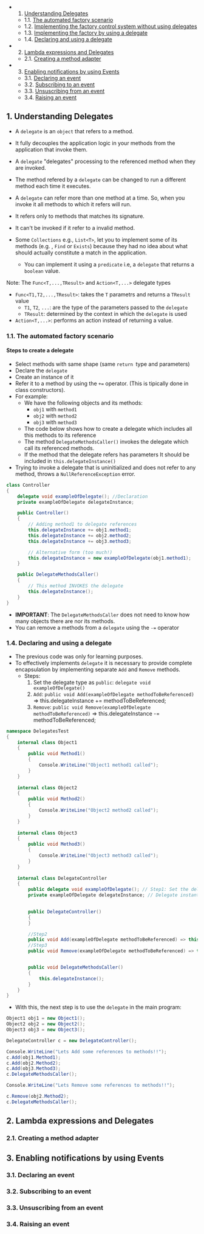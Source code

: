 <!-- vscode-markdown-toc -->
* 1. [Understanding Delegates](#UnderstandingDelegates)
	* 1.1. [The automated factory scenario](#Theautomatedfactoryscenario)
	* 1.2. [Implementing the factory control system without using delegates](#Implementingthefactorycontrolsystemwithoutusingdelegates)
	* 1.3. [Implementing the factory by using a delegate](#Implementingthefactorybyusingadelegate)
	* 1.4. [Declaring and using a delegate](#Declaringandusingadelegate)
* 2. [Lambda expressions and Delegates](#LambdaexpressionsandDelegates)
	* 2.1. [Creating a method adapter](#Creatingamethodadapter)
* 3. [Enabling notifications by using Events](#EnablingnotificationsbyusingEvents)
	* 3.1. [Declaring an event](#Declaringanevent)
	* 3.2. [Subscribing to an event](#Subscribingtoanevent)
	* 3.3. [Unsuscribing from an event](#Unsuscribingfromanevent)
	* 3.4. [Raising an event](#Raisinganevent)

<!-- vscode-markdown-toc-config
	numbering=true
	autoSave=true
	/vscode-markdown-toc-config -->
<!-- /vscode-markdown-toc -->

##  1. <a name='UnderstandingDelegates'></a>Understanding Delegates

- A `delegate` is an `object` that refers to a method.
- It fully decouples the application logic in your methods from the application that invoke them.
- A `delegate` "delegates" processing to the referenced method when they are invoked.
- The method refered by a `delegate` can be changed to run a different method each time it executes.
- A `delegate` can refer more than one method at a time. So, when you invoke it all methods to which it refers will run.
- It refers only to methods that matches its signature.
- It can't be invoked if it refer to a invalid method.

- Some `Collections` e.g., `List<T>`, let you to implement some of its methods (e.g. , `Find` or `Exists`) because they had no idea about what should actually constitute a match in the application.
  - You can implement it using a `predicate` i.e, a `delegate` that returns a `boolean` value. 

Note: The `Func<T,...,TResult>` and `Action<T,...>` delegate types
- `Func<T1,T2,...,TResult>`: takes the `T` parametrs and returns a `TResult` value
  - `T1`, `T2`, `...`: are the type of the parameters passed to the `delegate`
  - `TResult`: determined by the context in which the `delegate`  is used
- `Action<T,...>`: performs an action instead of returning a value.

###  1.1. <a name='Theautomatedfactoryscenario'></a>The automated factory scenario

#### Steps to create a delegate
- Select methods with same shape (same `return `type and parameters)
- Declare the `delegate`
- Create an instance of it
- Refer it to a method by using the `+=` operator. (This is tipically done in class constructors).
- For example:
  - We have the following objects and its methods:
    - `obj1` with `method1`
    - `obj2` with `method2`
    - `obj3` with `method3`
  - The code below shows how to create a delegate which includes all this methods to its reference
  - The method `DelegateMethodsCaller()` invokes the delegate which call its referenced methods.
  - If the method that the delegate refers has parameters It should be included in `this.delegateInstance()`
- Trying to invoke a delegate that is uninitialized and does not refer to any method, throws a `NullReferenceException` error.
  
``` cs 
class Controller
{
	delegate void exampleOfDelegate(); //Declaration
	private exampleOfDelegate delegateInstance;

	public Controller()
	{
		// Adding method1 to delegate references
		this.delegateInstance += obj1.method1;
		this.delegateInstance += obj2.method2;
		this.delegateInstance += obj3.method3;

		// Alternative form (too much!)
		this.delegateInstance = new exampleOfDelegate(obj1.method1);
	}

	public DelegateMethodsCaller()
	{
		// This method INVOKES the delegate
		this.delegateInstance();
	}
}
```
- **IMPORTANT**: The `DelegateMethodsCaller` does not need to know how many objects there are nor its methods.
- You can remove a methods from a `delegate` using the `-=` operator

###  1.4. <a name='Declaringandusingadelegate'></a>Declaring and using a delegate
- The previous code was only for learning purposes.
- To effectively implements `delegate` it is necessary to provide complete encapsulation by implementing separate `Add` and `Remove` methods.
  - Steps:
    1. Set the delegate type as `public`: `delegate void exampleOfDelegate()`
    2. `Add`: `public void Add(exampleOfDelegate methodToBeReferenced)` => this.delegateInstance += methodToBeReferenced;
    3. `Remove`: `public void Remove(exampleOfDelegate methodToBeReferenced)` => this.delegateInstance -= methodToBeReferenced;

``` cs
namespace DelegatesTest
{
    internal class Object1
    {
        public void Method1() 
        {
            Console.WriteLine("Object1 method1 called");
        }
    }
	
	internal class Object2
    {
        public void Method2()
        {
            Console.WriteLine("Object2 method2 called");
        }
    }
	
	internal class Object3
    {
        public void Method3()
        {
            Console.WriteLine("Object3 method3 called");
        }
    }
	
	internal class DelegateController
    {
        public delegate void exampleOfDelegate(); // Step1: Set the delegate type as `public`
        private exampleOfDelegate delegateInstance; // Delegate instantiation

        
        public DelegateController()
        {            
        }

		//Step2
		public void Add(exampleOfDelegate methodToBeReferenced) => this.delegateInstance += methodToBeReferenced;
		//Step3
		public void Remove(exampleOfDelegate methodToBeReferenced) => this.delegateInstance -= methodToBeReferenced;


        public void DelegateMethodsCaller()
        {
            this.delegateInstance();
        }
    }
}
```

- With this, the next step is to use the `delegate` in the main program:

``` cs 
Object1 obj1 = new Object1();
Object2 obj2 = new Object2();
Object3 obj3 = new Object3();

DelegateController c = new DelegateController();

Console.WriteLine("Lets Add some references to methods!!");
c.Add(obj1.Method1);
c.Add(obj2.Method2);
c.Add(obj3.Method3);
c.DelegateMethodsCaller();

Console.WriteLine("Lets Remove some references to methods!!");

c.Remove(obj2.Method2);
c.DelegateMethodsCaller();
```
##  2. <a name='LambdaexpressionsandDelegates'></a>Lambda expressions and Delegates

###  2.1. <a name='Creatingamethodadapter'></a>Creating a method adapter

##  3. <a name='EnablingnotificationsbyusingEvents'></a>Enabling notifications by using Events

###  3.1. <a name='Declaringanevent'></a>Declaring an event

###  3.2. <a name='Subscribingtoanevent'></a>Subscribing to an event

###  3.3. <a name='Unsuscribingfromanevent'></a>Unsuscribing from an event

###  3.4. <a name='Raisinganevent'></a>Raising an event
